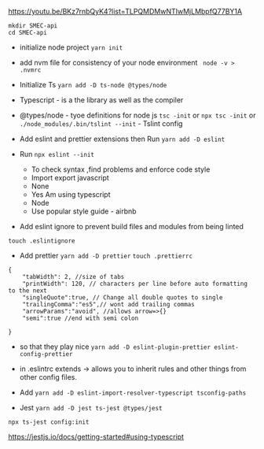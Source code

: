 <!-- Create Directory -->

https://youtu.be/BKz7rnbQyK4?list=TLPQMDMwNTIwMjLMbpfQ77BY1A

```
mkdir SMEC-api
cd SMEC-api
```

- initialize node project
  `yarn init`
- add nvm file for consistency of your node environment
  ` node -v > .nvmrc`

- Initialize Ts
  `yarn add -D ts-node @types/node`
- Typescript - is a the library as well as the compiler
- @types/node - tyoe definitions for node js
  `tsc -init` or `npx tsc -init` or `./node_modules/.bin/tslint --init` - Tslint config

- Add eslint and prettier extensions then Run
  `yarn add -D eslint`
- Run `npx eslint --init`
  - To check syntax ,find problems and enforce code style
  - Import export javascript
  - None
  - Yes Am using typescript
  - Node
  - Use popular style guide - airbnb
- Add eslint ignore to prevent build files and modules from being linted

```
touch .eslintignore
```

- Add prettier
  `yarn add -D prettier`
  `touch .prettierrc`

```
{
    "tabWidth": 2, //size of tabs
    "printWidth": 120, // characters per line before auto formatting to the next
    "singleQuote":true, // Change all double quotes to single
    "trailingComma":"es5",// wont add trailing commas
    "arrowParams":"avoid", //allows arrow=>{}
    "semi":true //end with semi colon

}
```

- so that they play nice
  `yarn add -D eslint-plugin-prettier eslint-config-prettier`

- in .eslintrc
  extends -> allows you to inherit rules and other things from other config files.

- Add
  `yarn add -D eslint-import-resolver-typescript tsconfig-paths`

- Jest
  `yarn add -D jest ts-jest @types/jest`

`npx ts-jest config:init`

https://jestjs.io/docs/getting-started#using-typescript
